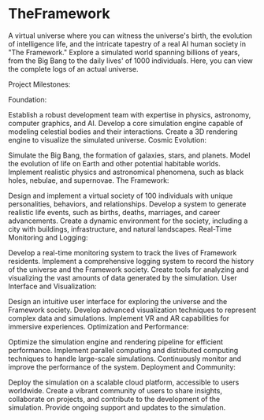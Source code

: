 # TheFramework
A virtual universe where you can witness the universe's birth, the evolution of intelligence life, and the intricate tapestry of a real AI human society in "The Framework." Explore a simulated world spanning billions of years, from the Big Bang to the daily lives' of 1000 individuals. Here, you can view the complete logs of an actual universe.

Project Milestones:

Foundation:

Establish a robust development team with expertise in physics, astronomy, computer graphics, and AI.
Develop a core simulation engine capable of modeling celestial bodies and their interactions.
Create a 3D rendering engine to visualize the simulated universe.
Cosmic Evolution:

Simulate the Big Bang, the formation of galaxies, stars, and planets.
Model the evolution of life on Earth and other potential habitable worlds.
Implement realistic physics and astronomical phenomena, such as black holes, nebulae, and supernovae.
The Framework:

Design and implement a virtual society of 100 individuals with unique personalities, behaviors, and relationships.
Develop a system to generate realistic life events, such as births, deaths, marriages, and career advancements.
Create a dynamic environment for the society, including a city with buildings, infrastructure, and natural landscapes.
Real-Time Monitoring and Logging:

Develop a real-time monitoring system to track the lives of Framework residents.
Implement a comprehensive logging system to record the history of the universe and the Framework society.
Create tools for analyzing and visualizing the vast amounts of data generated by the simulation.
User Interface and Visualization:

Design an intuitive user interface for exploring the universe and the Framework society.
Develop advanced visualization techniques to represent complex data and simulations.
Implement VR and AR capabilities for immersive experiences.
Optimization and Performance:

Optimize the simulation engine and rendering pipeline for efficient performance.
Implement parallel computing and distributed computing techniques to handle large-scale simulations.
Continuously monitor and improve the performance of the system.
Deployment and Community:

Deploy the simulation on a scalable cloud platform, accessible to users worldwide.
Create a vibrant community of users to share insights, collaborate on projects, and contribute to the development of the simulation.
Provide ongoing support and updates to the simulation.
